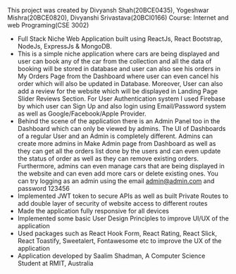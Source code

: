 This project was created by Divyansh Shah(20BCE0435), Yogeshwar Mishra(20BCE0820), Divyanshi Srivastava(20BCI0166)
Course: Internet and web Programing(CSE 3002)
* Full Stack Niche Web Application built using ReactJs, React Bootstrap, NodeJs, ExpressJs & MongoDB.
* This is a simple niche application where cars are being displayed and user can book any of the car from the collection and all the data of booking will be stored in database and user can also see his orders in My Orders Page from the Dashboard where user can even cancel his order which will also be updated in Database. Moreover, User can also add a review for the website which will be displayed in Landing Page Slider Reviews Section. For User Authentication system I used Firebase by which user can Sign Up and also login using Email/Password system as well as Google/Facebook/Apple Provider.
* Behind the scene of the application there is an Admin Panel too in the Dashboard which can only be viewed by admins. The UI of Dashboards of a regular User and an Admin is completely different. Admins can create more admins in Make Admin page from Dashboard as well as they can get all the orders list done by the users and can even update the status of order as well as they can remove existing orders. Furthermore, admins can even manage cars that are being displayed in the website and can even add more cars or delete existing ones. You can try logging as an admin using the email admin@admin.com and password 123456
* Implemented JWT token to secure APIs as well as built Private Routes to add double layer of security of website access to different routes
* Made the application fully responsive for all devices
* Implemented some basic User Design Principles to improve UI/UX of the application
* Used packages such as React Hook Form, React Rating, React Slick, React Toastify, Sweetalert, Fontawesome etc to improve the UX of the application
* Application developed by Saalim Shadman, A Computer Science Student at RMIT, Australia
